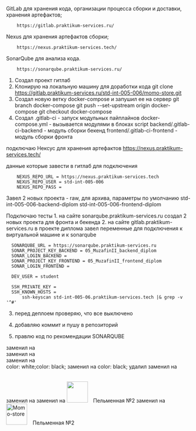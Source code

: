 GitLab для хранения кода, организации процесса сборки и доставки, хранения артефактов;

		https://gitlab.praktikum-services.ru/

Nexus для хранения артефактов сборки;

		https://nexus.praktikum-services.tech/

SonarQube для анализа кода.

		https://sonarqube.praktikum-services.ru/

1. Создал проект гитлаб
2. Клонирую на локальную машину для доработки кода
	    git clone https://gitlab.praktikum-services.ru/std-int-005-006/momo-store.git	
3. Создал новую ветку docker-compose и запушил ее на сервер
    	git branch docker-compose
    	git push --set-upstream origin docker-compose
    	git checkout docker-compose
4. Создал
    	.gitlab-ci - запуск модульных пайплайнов
    	docker-compose.yml - вызывается модулями в блоках script
    	backend/.gitlab-ci-backend - модуль сборки бекенд
    	frontend/.gitlab-ci-frontend - модуль сборки фронта

подключаю Нексус для хранения артефактов
	    https://nexus.praktikum-services.tech/
	
данные которые завести в гитлаб для подключения

  		NEXUS_REPO_URL = https://nexus.praktikum-services.tech
  		NEXUS_REPO_USER = std-int-005-006
  		NEXUS_REPO_PASS = 

Завел 2 новых проекта - raw, для архива, параметры по умолчанию
  		std-int-005-006-backend-diplom
		std-int-005-006-frontend-diplom

Подключаю тесты
	    1. на сайте sonarqube.praktikum-services.ru создал 2 новых проекта для фронта и бекенда
	    2. на сайте gitlab.praktikum-services.ru в проекте диплома завел переменные для подключения к виртуальной машине и к sonarqube

      SONARQUBE_URL = https://sonarqube.praktikum-services.ru
      SONAR_PROJECT_KEY_BACKEND = 05_MuzafinII_backend_diplom
      SONAR_LOGIN_BACKEND = 
      SONAR_PROJECT_KEY_FRONTEND = 05_MuzafinII_frontend_diplom
      SONAR_LOGIN_FRONTEND = 

      DEV_USER = student

      SSH_PRIVATE_KEY = 
      SSH_KNOWN_HOSTS = 
          ssh-keyscan std-int-005-06.praktikum-services.tech |& grep -v '^#'

3. перед деплоем проверяю, что все выключено

4. добавляю коммит и пушу в репозиторий

7. правлю код по рекомендации SONARQUBE

<Center class="h-100" v-else></Center>
			заменил на
			<div class="h-100" style="text-align:center" v-else></div>
		<Center v-if="loading" class="mx-2"></Center>
			заменил на
			<div style="text-align:center" v-if="loading" class="mx-2"></div>
		<Center></Center>
			заменил на
			<div style="text-align:center"></div>
		<Center class="h-100"></Center>
		color: white;color: black;
			заменил на
			color: black;
		<script src="https://kit.fontawesome.com/a9ae183e88.js" crossorigin="anonymous"></script>
			удалил
		<table class="table table-hover align-middle">
			заменил на
			<table class="table table-hover align-middle" aria-label="bucket">
		<template> <li...></li></template>
			заменил на 
			<template> <ul><li...></li></ul></template>
		<i class="fas fa-shopping-cart"></i>
			заменил на
			<em class="fas fa-shopping-cart"></em>
		<img src="@/assets/logo.png" style="margin-right: 15px; height: 57px;"/>Пельменная №2</router-link>
			заменил на
			<img src="@/assets/logo.png" style="margin-right: 15px; height: 57px;" alt="Momo-store"/>Пельменная №2</router-link>
                              











































